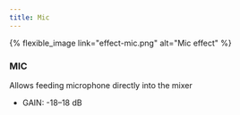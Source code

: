 ```yaml
---
title: Mic
---
```


{% flexible_image link="effect-mic.png" alt="Mic effect" %}

### MIC
Allows feeding microphone directly into the mixer

* GAIN: -18–18 dB
